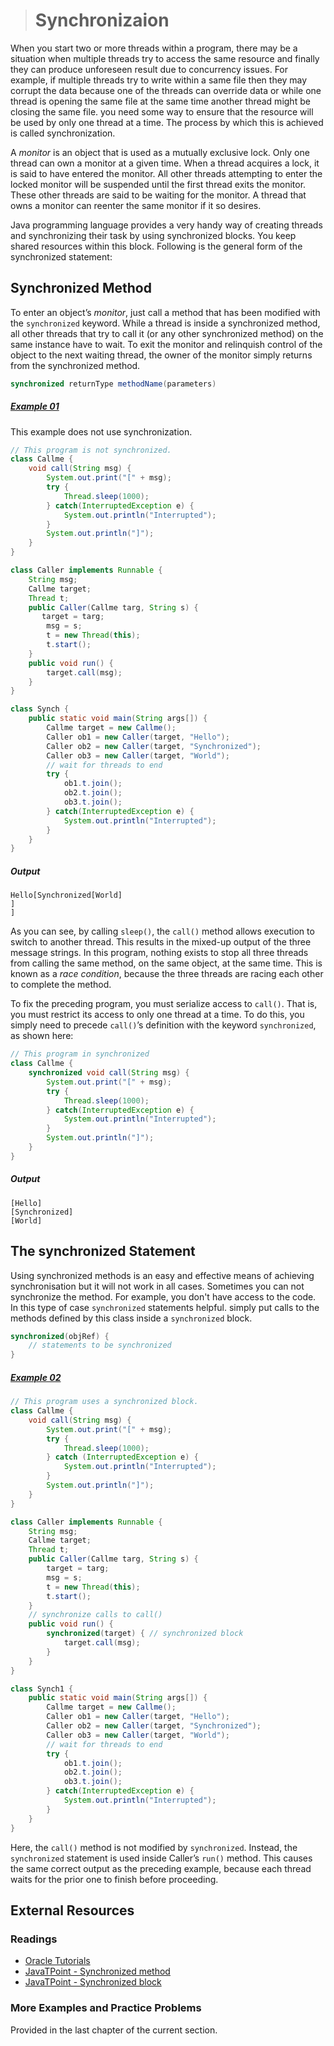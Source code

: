># Synchronizaion

When you start two or more threads within a program, there may be a situation when multiple threads try to access the same resource and finally they can produce unforeseen result due to concurrency issues. For example, if multiple threads try to write within a same file then they may corrupt the data because one of the threads can override data or while one thread is opening the same file at the same time another thread might be closing the same file. you need some way to ensure that the resource will be used by only one thread at a time. The process by which this is achieved is called synchronization.

A _monitor_ is an object that is used as a mutually exclusive lock. Only one thread can own a monitor at a given time. When a thread acquires a lock, it is said to have entered the monitor. All other threads attempting to enter the locked monitor will be suspended until the first thread exits the monitor. These other threads are said to be waiting for the monitor. A thread that owns a monitor can reenter the same monitor if it so desires.

Java programming language provides a very handy way of creating threads and synchronizing their task by using synchronized blocks. You keep shared resources within this block. Following is the general form of the synchronized statement:

## Synchronized Method

To enter an object’s _monitor_, just call a method that has been modified with the `synchronized` keyword. While a thread is inside a synchronized method, all other threads that try to call it (or any other synchronized method) on the same instance have to wait. To exit the monitor and relinquish control of the object to the next waiting thread, the owner of the monitor simply returns from the synchronized method.

```java
synchronized returnType methodName(parameters)
```

##### [Example 01](../20-Examples/14-Multithreaded-Programing/05-Synchronization/Example-01/)

This example does not use synchronization.

```java
// This program is not synchronized.
class Callme {
    void call(String msg) {
        System.out.print("[" + msg);
        try {
            Thread.sleep(1000);
        } catch(InterruptedException e) {
            System.out.println("Interrupted");
        }
        System.out.println("]");
    }
}

class Caller implements Runnable {
    String msg;
    Callme target;
    Thread t;
    public Caller(Callme targ, String s) {
       target = targ;
        msg = s;
        t = new Thread(this);
        t.start();
    }
    public void run() {
        target.call(msg);
    }
}

class Synch {
    public static void main(String args[]) {
        Callme target = new Callme();
        Caller ob1 = new Caller(target, "Hello");
        Caller ob2 = new Caller(target, "Synchronized");
        Caller ob3 = new Caller(target, "World");
        // wait for threads to end
        try {
            ob1.t.join();
            ob2.t.join();
            ob3.t.join();
        } catch(InterruptedException e) {
            System.out.println("Interrupted");
        }
    }
}
```

##### Output

    Hello[Synchronized[World]
    ]
    ]

As you can see, by calling `sleep()`, the `call()` method allows execution to switch to another thread. This results in the mixed-up output of the three message strings. In this program, nothing exists to stop all three threads from calling the same method, on the same object, at the same time. This is known as a _race condition_, because the three threads are racing each other to complete the method.

To fix the preceding program, you must serialize access to `call()`. That is, you must
restrict its access to only one thread at a time. To do this, you simply need to precede `call()`’s
definition with the keyword `synchronized`, as shown here:

```java
// This program in synchronized
class Callme {
    synchronized void call(String msg) {
        System.out.print("[" + msg);
        try {
            Thread.sleep(1000);
        } catch(InterruptedException e) {
            System.out.println("Interrupted");
        }
        System.out.println("]");
    }
}
```

##### Output

    [Hello]
    [Synchronized]
    [World]


## The synchronized Statement

Using synchronized methods is an easy and effective means of achieving synchronisation but it will not work in all cases. Sometimes you can not synchronize the method. For example, you don't have access to the code. In this type of case `synchronized` statements helpful. simply put calls to the methods defined by this class inside a `synchronized` block.

```java
synchronized(objRef) {
    // statements to be synchronized
}
```

##### [Example 02](../20-Examples/14-Multithreaded-Programing/05-Synchronization/Example-02/)

```java
// This program uses a synchronized block.
class Callme {
    void call(String msg) {
        System.out.print("[" + msg);
        try {
            Thread.sleep(1000);
        } catch (InterruptedException e) {
            System.out.println("Interrupted");
        }
        System.out.println("]");
    }
}

class Caller implements Runnable {
    String msg;
    Callme target;
    Thread t;
    public Caller(Callme targ, String s) {
        target = targ;
        msg = s;
        t = new Thread(this);
        t.start();
    }
    // synchronize calls to call()
    public void run() {
        synchronized(target) { // synchronized block
            target.call(msg);
        }
    }
}

class Synch1 {
    public static void main(String args[]) {
        Callme target = new Callme();
        Caller ob1 = new Caller(target, "Hello");
        Caller ob2 = new Caller(target, "Synchronized");
        Caller ob3 = new Caller(target, "World");
        // wait for threads to end
        try {
            ob1.t.join();
            ob2.t.join();
            ob3.t.join();
        } catch(InterruptedException e) {
            System.out.println("Interrupted");
        }
    }
}
```

Here, the `call()` method is not modified by `synchronized`. Instead, the `synchronized` statement is used inside Caller’s `run()` method. This causes the same correct output as the preceding example, because each thread waits for the prior one to finish before proceeding.

## External Resources

### Readings

* [Oracle Tutorials](https://docs.oracle.com/javase/tutorial/essential/concurrency/sync.html)
* [JavaTPoint - Synchronized method](https://www.javatpoint.com/synchronization-in-java)
* [JavaTPoint - Synchronized block](https://www.javatpoint.com/synchronized-block-example)

### More Examples and Practice Problems

Provided in the last chapter of the current section.